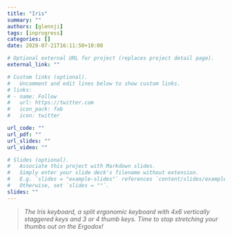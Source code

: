 ```yaml
---
title: "Iris"
summary: ""
authors: [glennji]
tags: [inprogress]
categories: []
date: 2020-07-21T16:11:50+10:00

# Optional external URL for project (replaces project detail page).
external_link: ""

# Custom links (optional).
#   Uncomment and edit lines below to show custom links.
# links:
# - name: Follow
#   url: https://twitter.com
#   icon_pack: fab
#   icon: twitter

url_code: ""
url_pdf: ""
url_slides: ""
url_video: ""

# Slides (optional).
#   Associate this project with Markdown slides.
#   Simply enter your slide deck's filename without extension.
#   E.g. `slides = "example-slides"` references `content/slides/example-slides.md`.
#   Otherwise, set `slides = ""`.
slides: ""
---
```

> _The Iris keyboard, a split ergonomic keyboard with 4x6 vertically staggered keys and 3 or 4 thumb keys. Time to stop stretching your thumbs out on the Ergodox!_
